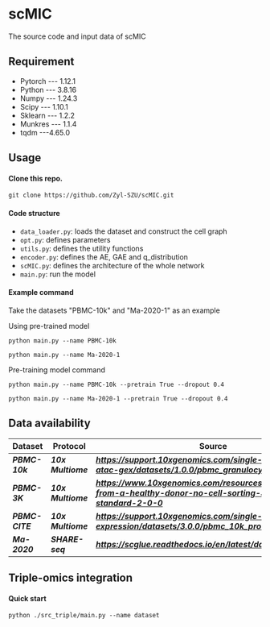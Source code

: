 # scMIC
The source code and input data of scMIC

## Requirement
- Pytorch --- 1.12.1
- Python --- 3.8.16
- Numpy --- 1.24.3
- Scipy --- 1.10.1
- Sklearn --- 1.2.2
- Munkres --- 1.1.4
- tqdm ---4.65.0

## Usage
#### Clone this repo.
```
git clone https://github.com/Zyl-SZU/scMIC.git
```

#### Code structure
- ```data_loader.py```: loads the dataset and construct the cell graph
- ```opt.py```: defines parameters
- ```utils.py```: defines the utility functions
- ```encoder.py```: defines the AE, GAE and q_distribution
- ```scMIC.py```: defines the architecture of the whole network
- ```main.py```: run the model


#### Example command
Take the datasets "PBMC-10k" and "Ma-2020-1" as an example

Using pre-trained model
```
python main.py --name PBMC-10k
```
```
python main.py --name Ma-2020-1
```
Pre-training model command
```
python main.py --name PBMC-10k --pretrain True --dropout 0.4
```
```
python main.py --name Ma-2020-1 --pretrain True --dropout 0.4
```

## Data availability
|  Dataset              | Protocol   | Source |
| --------------------------- | ----------------------- | ----------------------- |
| ***PBMC-10k***             | ***10x Multiome***      | ***https://support.10xgenomics.com/single-cell-multiome-atac-gex/datasets/1.0.0/pbmc_granulocyte_sorted_10k*** |
| ***PBMC-3K***          | ***10x Multiome***      | ***https://www.10xgenomics.com/resources/datasets/pbmc-from-a-healthy-donor-no-cell-sorting-3-k-1-standard-2-0-0***     |
| ***PBMC-CITE***              | ***10x Multiome***           | ***https://support.10xgenomics.com/single-cell-gene-expression/datasets/3.0.0/pbmc_10k_protein_v3*** |
| ***Ma-2020***             | ***SHARE-seq*** | ***https://scglue.readthedocs.io/en/latest/data.html***        |

## Triple-omics integration
#### Quick start
```
python ./src_triple/main.py --name dataset
```

